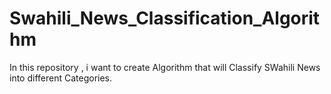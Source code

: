 # Swahili_News_Classification_Algorithm

In this repository , i want to create Algorithm that will Classify SWahili News into different Categories.
